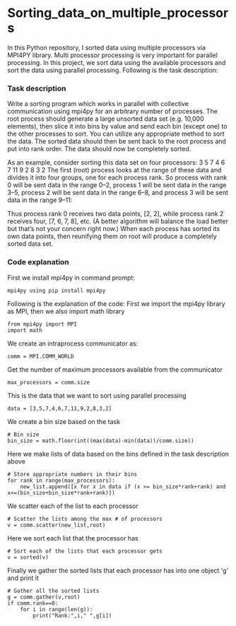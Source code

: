 # Sorting_data_on_multiple_processors
In this Python repository, I sorted data using multiple processors via MPI4PY library. Multi processor processing is very important for parallel processing. In this project, we sort data using the available processors and sort the data using parallel processing. Following is the task description:

### Task description
Write a sorting program which works in parallel with collective communication using mpi4py for an arbitrary number of processes. The root process should generate a large unsorted data set (e.g. 10,000 elements), then slice it into bins by value and send each bin (except one) to the other processes to sort. You can utilize any appropriate method to sort the data. The sorted data should then be sent back to the root process and put into rank order. The data should now be completely sorted.

As an example, consider sorting this data set on four processors:
3 5 7 4 6 7 11 9 2 8 3 2
The first (root) process looks at the range of these data and divides it into four groups, one for each process rank. So process with rank 0 will be sent data in the range 0–2, process 1 will be sent data in the range 3–5, process 2 will be sent data in the range 6–8, and process 3 will be sent data in the range 9–11:

Thus process rank 0 receives two data points, [2, 2], while process rank 2 receives four, [7, 6, 7, 8], etc. (A better algorithm will balance the load better but that’s not your concern right now.) When each process has sorted its own data points, then reunifying them on root will produce a completely sorted data set.

### Code explanation
First we install mpi4py in command prompt:
```
mpi4py using pip install mpi4py
```

Following is the explanation of the code:
First we import the mpi4py library as MPI, then we also import math library
```
from mpi4py import MPI
import math
```

We create an intraprocess communicator as:
```
comm = MPI.COMM_WORLD
```

Get the number of maximum processors available from the communicator
```
max_processors = comm.size
```

This is the data that we want to sort using parallel processing
```
data = [3,5,7,4,6,7,11,9,2,8,3,2]
```

We create a bin size based on the task
```
# Bin size
bin_size = math.floor(int((max(data)-min(data))/comm.size))
```

Here we make lists of data based on the bins defined in the task description above
```
# Store appropriate numbers in their bins
for rank in range(max_processors):
    new_list.append([x for x in data if (x >= bin_size*rank+rank) and x<=(bin_size+bin_size*rank+rank)])
```    

We scatter each of the list to each processor
```
# Scatter the lists among the max # of processors
v = comm.scatter(new_list,root)
```

Here we sort each list that the processor has
```
# Sort each of the lists that each processor gets
v = sorted(v)
```

Finally we gather the sorted lists that each processor has into one object 'g' and print it
```
# Gather all the sorted lists
g = comm.gather(v,root)
if comm.rank==0:
    for i in range(len(g)):
        print("Rank:",i," ",g[i])
```
